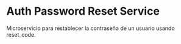 # Auth Password Reset Service
Microservicio para restablecer la contraseña de un usuario usando reset_code.